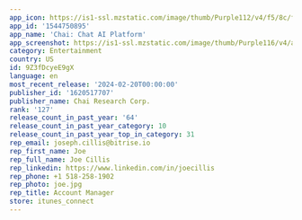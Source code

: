 ```yaml
---
app_icon: https://is1-ssl.mzstatic.com/image/thumb/Purple112/v4/f5/8c/fc/f58cfc86-b9ab-bb21-698f-3b35fd709d6b/AppIcon-1x_U007emarketing-0-7-0-85-220.png/1024x1024bb.png
app_id: '1544750895'
app_name: 'Chai: Chat AI Platform'
app_screenshot: https://is1-ssl.mzstatic.com/image/thumb/Purple116/v4/aa/80/28/aa802832-0b0d-a342-c82c-1b4aea31dbc5/0cb8e9c2-b6dc-48a3-bd87-4d7c6b4b369f_iPhone_-_1.jpg/1242x2688bb.png
category: Entertainment
country: US
id: 9Z3fDcyeE9gX
language: en
most_recent_release: '2024-02-20T00:00:00'
publisher_id: '1620517707'
publisher_name: Chai Research Corp.
rank: '127'
release_count_in_past_year: '64'
release_count_in_past_year_category: 10
release_count_in_past_year_top_in_category: 31
rep_email: joseph.cillis@bitrise.io
rep_first_name: Joe
rep_full_name: Joe Cillis
rep_linkedin: https://www.linkedin.com/in/joecillis
rep_phone: +1 518-258-1902
rep_photo: joe.jpg
rep_title: Account Manager
store: itunes_connect
---
```

